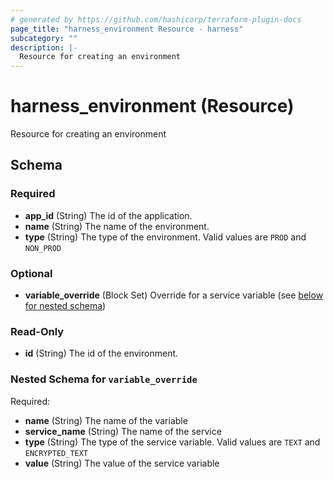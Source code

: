 ```yaml
---
# generated by https://github.com/hashicorp/terraform-plugin-docs
page_title: "harness_environment Resource - harness"
subcategory: ""
description: |-
  Resource for creating an environment
---
```


# harness_environment (Resource)

Resource for creating an environment



<!-- schema generated by tfplugindocs -->
## Schema

### Required

- **app_id** (String) The id of the application.
- **name** (String) The name of the environment.
- **type** (String) The type of the environment. Valid values are `PROD` and `NON_PROD`

### Optional

- **variable_override** (Block Set) Override for a service variable (see [below for nested schema](#nestedblock--variable_override))

### Read-Only

- **id** (String) The id of the environment.

<a id="nestedblock--variable_override"></a>
### Nested Schema for `variable_override`

Required:

- **name** (String) The name of the variable
- **service_name** (String) The name of the service
- **type** (String) The type of the service variable. Valid values are `TEXT` and `ENCRYPTED_TEXT`
- **value** (String) The value of the service variable


